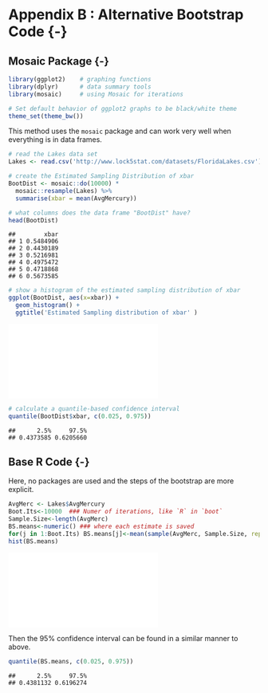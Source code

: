 # Appendix B : Alternative Bootstrap Code {-}



## Mosaic Package {-}


```r
library(ggplot2)    # graphing functions
library(dplyr)      # data summary tools
library(mosaic)     # using Mosaic for iterations

# Set default behavior of ggplot2 graphs to be black/white theme
theme_set(theme_bw())
```

This method uses the `mosaic` package and can work very well when everything is in data frames.


```r
# read the Lakes data set
Lakes <- read.csv('http://www.lock5stat.com/datasets/FloridaLakes.csv')

# create the Estimated Sampling Distribution of xbar
BootDist <- mosaic::do(10000) * 
  mosaic::resample(Lakes) %>% 
  summarise(xbar = mean(AvgMercury))

# what columns does the data frame "BootDist" have?
head(BootDist)
```

```
##        xbar
## 1 0.5484906
## 2 0.4430189
## 3 0.5216981
## 4 0.4975472
## 5 0.4718868
## 6 0.5673585
```

```r
# show a histogram of the estimated sampling distribution of xbar
ggplot(BootDist, aes(x=xbar)) +
  geom_histogram() + 
  ggtitle('Estimated Sampling distribution of xbar' )
```

![](97_Appendix_A_Alternative_Bootstrap_Methods_files/figure-latex/unnamed-chunk-3-1.pdf)<!-- --> 

```r
# calculate a quantile-based confidence interval
quantile(BootDist$xbar, c(0.025, 0.975))
```

```
##      2.5%     97.5% 
## 0.4373585 0.6205660
```

## Base R Code {-}

Here, no packages are used and the steps of the bootstrap are more explicit.


```r
AvgMerc <- Lakes$AvgMercury
Boot.Its<-10000  ### Numer of iterations, like `R` in `boot`
Sample.Size<-length(AvgMerc)
BS.means<-numeric() ### where each estimate is saved
for(j in 1:Boot.Its) BS.means[j]<-mean(sample(AvgMerc, Sample.Size, replace=T))
hist(BS.means)
```

![](97_Appendix_A_Alternative_Bootstrap_Methods_files/figure-latex/unnamed-chunk-4-1.pdf)<!-- --> 

Then the 95% confidence interval can be found in a similar manner to above.


```r
quantile(BS.means, c(0.025, 0.975))
```

```
##      2.5%     97.5% 
## 0.4381132 0.6196274
```
